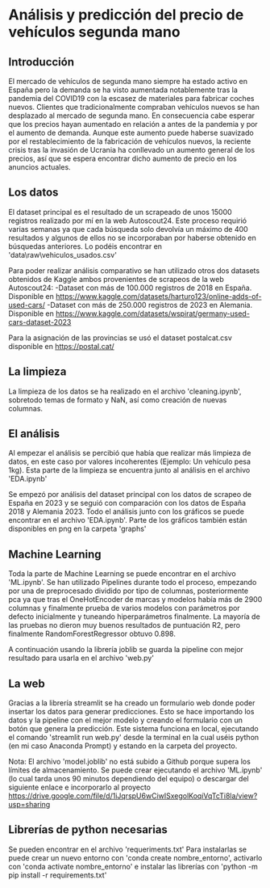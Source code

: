 # Análisis y predicción del precio de vehículos segunda mano

## Introducción

El mercado de vehículos de segunda mano siempre ha estado activo en España pero la demanda se ha visto aumentada notablemente tras la pandemia del COVID19 con la escasez de materiales para fabricar coches nuevos. Clientes que tradicionalmente compraban vehículos nuevos se han desplazado al mercado de segunda mano. En consecuencia cabe esperar que los precios hayan aumentado en relación a antes de la pandemia y por el aumento de demanda. Aunque este aumento puede haberse suavizado por el restablecimiento de la fabricación de vehículos nuevos, la reciente crisis tras la invasión de Ucrania ha conllevado un aumento general de los precios, así que se espera encontrar dicho aumento de precio en los anuncios actuales.

## Los datos

El dataset principal es el resultado de un scrapeado de unos 15000 registros realizado por mí en la web Autoscout24. Este proceso requirió varias semanas ya que cada búsqueda solo devolvía un máximo de 400 resultados y algunos de ellos no se incorporaban por haberse obtenido en búsquedas anteriores. Lo podéis encontrar en 'data\raw\vehiculos_usados.csv'

Para poder realizar análisis comparativo se han utilizado otros dos datasets obtenidos de Kaggle ambos provenientes de scrapeos de la web Autoscout24:
-Dataset con más de 100.000 registros de 2018 en España. Disponible en https://www.kaggle.com/datasets/harturo123/online-adds-of-used-cars/
-Dataset con más de 250.000 registros de 2023 en Alemania. Disponible en https://www.kaggle.com/datasets/wspirat/germany-used-cars-dataset-2023

Para la asignación de las provincias se usó el dataset postalcat.csv disponible en https://postal.cat/

## La limpieza

La limpieza de los datos se ha realizado en el archivo 'cleaning.ipynb', sobretodo temas de formato y NaN, así como creación de nuevas columnas.

## El análisis

Al empezar el análisis se percibió que había que realizar más limpieza de datos, en este caso por valores incoherentes (Ejemplo: Un vehículo pesa 1kg). Esta parte de la limpieza se encuentra junto al análisis en el archivo 'EDA.ipynb'

Se empezó por análisis del dataset principal con los datos de scrapeo de España en 2023 y se seguió con comparación con los datos de España 2018 y Alemania 2023. Todo el análisis junto con los gráficos se puede encontrar en el archivo 'EDA.ipynb'. Parte de los gráficos también están disponibles en png en la carpeta 'graphs'

## Machine Learning

Toda la parte de Machine Learning se puede encontrar en el archivo 'ML.ipynb'. Se han utilizado Pipelines durante todo el proceso, empezando por una de preprocesado dividido por tipo de columnas, posteriormente pca ya que tras el OneHotEncoder de marcas y modelos había más de 2900 columnas y finalmente prueba de varios modelos con parámetros por defecto inicialmente y tuneando hiperparámetros finalmente. La mayoría de las pruebas no dieron muy buenos resultados de puntuación R2, pero finalmente RandomForestRegressor obtuvo 0.898.

A continuación usando la librería joblib se guarda la pipeline con mejor resultado para usarla en el archivo 'web.py'

## La web

Gracias a la librería streamlit se ha creado un formulario web donde poder insertar los datos para generar predicciones. Esto se hace importando los datos y la pipeline con el mejor modelo y creando el formulario con un botón que genera la predicción. Este sistema funciona en local, ejecutando el comando 'streamlit run web.py' desde la terminal en la cual uséis python (en mi caso Anaconda Prompt) y estando en la carpeta del proyecto.

Nota: El archivo 'model.joblib' no está subido a Github porque supera los límites de almacenamiento. Se puede crear ejecutando el archivo 'ML.ipynb' (lo cual tarda unos 90 minutos dependiendo del equipo) o descargar del siguiente enlace e incorporarlo al proyecto https://drive.google.com/file/d/1iJqrspU6wCiwISxegolKoqiVqTcTi8la/view?usp=sharing

## Librerías de python necesarias

Se pueden encontrar en el archivo 'requeriments.txt'
Para instalarlas se puede crear un nuevo entorno con 'conda create nombre_entorno', activarlo con 'conda activate nombre_entorno' e instalar las librerías con 'python -m pip install -r requirements.txt'